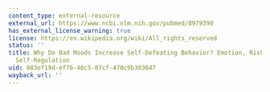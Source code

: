 ```yaml
---
content_type: external-resource
external_url: https://www.ncbi.nlm.nih.gov/pubmed/8979390
has_external_license_warning: true
license: https://en.wikipedia.org/wiki/All_rights_reserved
status: ''
title: Why Do Bad Moods Increase Self-Defeating Behavior? Emotion, Risk Taking, and
  Self-Regulation
uid: 983ef19d-ef76-46c5-87cf-470c9b303647
wayback_url: ''
---
```

